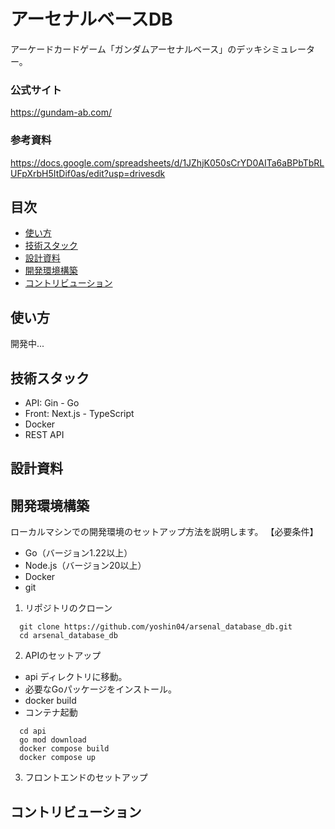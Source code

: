 # アーセナルベースDB
アーケードカードゲーム「ガンダムアーセナルベース」のデッキシミュレーター。

### 公式サイト
https://gundam-ab.com/

### 参考資料
https://docs.google.com/spreadsheets/d/1JZhjK050sCrYD0AITa6aBPbTbRLUFpXrbH5ItDif0as/edit?usp=drivesdk

## 目次
- [使い方](#使い方)
- [技術スタック](#技術スタック)
- [設計資料](#設計資料)
- [開発環境構築](#開発環境構築)
- [コントリビューション](#コントリビューション)

## 使い方
開発中...

## 技術スタック
* API: Gin - Go
* Front: Next.js - TypeScript
* Docker
* REST API

## 設計資料

## 開発環境構築
ローカルマシンでの開発環境のセットアップ方法を説明します。
【必要条件】
* Go（バージョン1.22以上）
* Node.js（バージョン20以上）
* Docker
* git

1. リポジトリのクローン
```
  git clone https://github.com/yoshin04/arsenal_database_db.git
  cd arsenal_database_db
```
2. APIのセットアップ
* api ディレクトリに移動。
* 必要なGoパッケージをインストール。
* docker build
* コンテナ起動
```
  cd api
  go mod download
  docker compose build
  docker compose up 
```
3. フロントエンドのセットアップ

## コントリビューション

